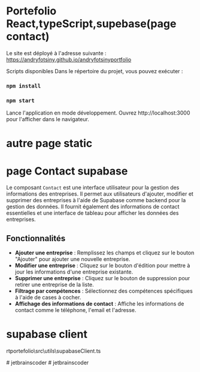 
# Portefolio  React,typeScript,supebase(page contact)



Le site est déployé à l'adresse suivante :
https://andryfotsiny.github.io/andryfotsinyportfolio

Scripts disponibles
Dans le répertoire du projet, vous pouvez exécuter :
### `npm install`

### `npm start`

Lance l'application en mode développement.
Ouvrez http://localhost:3000 pour l'afficher dans le navigateur.


# autre page static
# page Contact supabase

Le composant `Contact` est une interface utilisateur pour la gestion des informations des entreprises. 
Il permet aux utilisateurs d'ajouter, modifier et supprimer des entreprises à l'aide de Supabase comme backend pour la gestion des données.
Il fournit également des informations de contact essentielles et une interface de tableau pour afficher les données des entreprises.

## Fonctionnalités

- **Ajouter une entreprise** : Remplissez les champs et cliquez sur le bouton "Ajouter" pour ajouter une nouvelle entreprise.
- **Modifier une entreprise** : Cliquez sur le bouton d'édition pour mettre à jour les informations d'une entreprise existante.
- **Supprimer une entreprise** : Cliquez sur le bouton de suppression pour retirer une entreprise de la liste.
- **Filtrage par compétences** : Sélectionnez des compétences spécifiques à l'aide de cases à cocher.
- **Affichage des informations de contact** : Affiche les informations de contact comme le téléphone, l'email et l'adresse.

# supabase client
rtportefolio\src\utils\supabaseClient.ts

  
 
 
#   j e t b r a i n s c o d e r  
 #   j e t b r a i n s c o d e r  
 